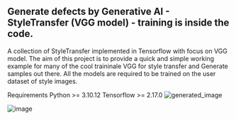 ## Generate defects by Generative AI - StyleTransfer (VGG model) - training is inside the code. 

A collection of StyleTransfer implemented in Tensorflow with focus on VGG model. The aim of this project is to provide a quick and simple working example for many of the cool traininale VGG for style transfer and Generate samples out there. All the models are required to be trained on the user dataset of style images. 

Requirements Python >= 3.10.12 Tensorflow >= 2.17.0 
![generated_image](https://github.com/user-attachments/assets/7ab195b5-9772-4965-97c1-a27082c3514a)


![image](https://github.com/user-attachments/assets/71603a8d-eaca-4d7a-a261-645268949eb4)
